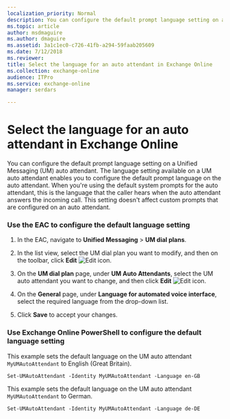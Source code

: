 ```yaml
---
localization_priority: Normal
description: You can configure the default prompt language setting on a Unified Messaging (UM) auto attendant. The language setting available on a UM auto attendant enables you to configure the default prompt language on the auto attendant. When you're using the default system prompts for the auto attendant, this is the language that the caller hears when the auto attendant answers the incoming call. This language setting affects only the default system prompts. This setting doesn't affect custom prompts that are configured on an auto attendant.
ms.topic: article
author: msdmaguire
ms.author: dmaguire
ms.assetid: 3a1c1ec0-c726-41fb-a294-59faab205609
ms.date: 7/12/2018
ms.reviewer: 
title: Select the language for an auto attendant in Exchange Online
ms.collection: exchange-online
audience: ITPro
ms.service: exchange-online
manager: serdars

---
```


# Select the language for an auto attendant in Exchange Online

You can configure the default prompt language setting on a Unified Messaging (UM) auto attendant. The language setting available on a UM auto attendant enables you to configure the default prompt language on the auto attendant. When you're using the default system prompts for the auto attendant, this is the language that the caller hears when the auto attendant answers the incoming call. This setting doesn't affect custom prompts that are configured on an auto attendant.


### Use the EAC to configure the default language setting

1. In the EAC, navigate to **Unified Messaging** \> **UM dial plans**.

2. In the list view, select the UM dial plan you want to modify, and then on the toolbar, click **Edit** ![Edit icon](../../media/ITPro_EAC_EditIcon.gif).

3. On the **UM dial plan** page, under **UM Auto Attendants**, select the UM auto attendant you want to change, and then click **Edit** ![Edit icon](../../media/ITPro_EAC_EditIcon.gif).

4. On the **General** page, under **Language for automated voice interface**, select the required language from the drop-down list.

5. Click **Save** to accept your changes.

### Use Exchange Online PowerShell to configure the default language setting

This example sets the default language on the UM auto attendant `MyUMAutoAttendant` to English (Great Britain).

```
Set-UMAutoAttendant -Identity MyUMAutoAttendant -Language en-GB
```

This example sets the default language on the UM auto attendant `MyUMAutoAttendant` to German.

```
Set-UMAutoAttendant -Identity MyUMAutoAttendant -Language de-DE
```
